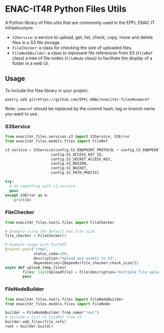 # ENAC-IT4R Python Files Utils

A Python library of files utils that are commomly used in the EPFL ENAC IT infrastructure:
 
 * `S3Service`: a service to upload, get, list, check, copy, move and delete files in a S3 file storage.
 * `FileChecker`: a class for checking the size of uploaded files.
 * `FileNodeBuilder`: a class to represent file references from S3 (`FileRef` class) a tree of file nodes (`FileNode` class) to facilitate the display of a folder in a web UI.
 
## Usage

To include the files library in your project:

```shell
poetry add git+https://github.com/EPFL-ENAC/enacit4r-files#someref
```

Note: `someref` should be replaced by the commit hash, tag or branch name you want to use.

### S3Service

```python
from enacit4r_files.services.s3 import S3Service, S3Error
from enacit4r_files.models.files import FileRef

s3_service = S3Service(config.S3_ENDPOINT_PROTOCOL + config.S3_ENDPOINT_HOSTNAME,
                     config.S3_ACCESS_KEY_ID,
                     config.S3_SECRET_ACCESS_KEY, 
                     config.S3_REGION,
                     config.S3_BUCKET,
                     config.S3_PATH_PREFIX)

try:
  # do something with s3_service
  pass
except S3Error as e:
    print(e)
```

### FileChecker

```python
from enacit4r_files.tools.files import FileChecker

# Example using the default max file size
file_checker = FileChecker()

# Example usage with FastAPI
@router.post("/tmp",
             status_code=200,
             description="Upload any assets to S3",
             dependencies=[Depends(file_checker.check_size)])
async def upload_temp_files(
        files: list[UploadFile] = File(description="multiple file upload")):
        pass
```

### FileNodeBuilder

```python
from enacit4r_files.tools.files import FileNodeBuilder
from enacit4r_files.models.files import FileNode

builder = FileNodeBuilder.from_name("root")
# include a list of FileRef from S3
builder.add_files(file_refs)
root = builder.build()
```